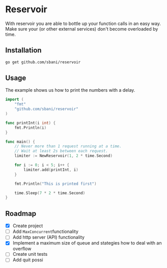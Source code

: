 # Reservoir

With reservoir you are able to bottle up your function calls in an easy way. Make sure your (or other external services) don't become overloaded by time.

## Installation
```bash
go get github.com/sbani/reservoir
```

## Usage
The example shows us how to print the numbers with a delay.
```go
import (
    "fmt"
    "github.com/sbani/reservoir"
)

func printInt(i int) {
    fmt.Println(i)
}

func main() {
    // Never more than 1 request running at a time.
    // Wait at least 2s between each request.
    limiter := NewReservoir(1, 2 * time.Second)

    for i := 0; i < 5; i++ {
        limiter.add(printInt, i)
    }

    fmt.Println("This is printed first")

    time.Sleep(7 * 2 * time.Second)
}
```

## Roadmap

- [x] Create project
- [ ] Add `MaxConcurrent`functionality
- [ ] Add http server (API) functionality 
- [x] Implement a maximum size of queue and stategies how to deal with an overflow
- [ ] Create unit tests
- [ ] Add quit possi
